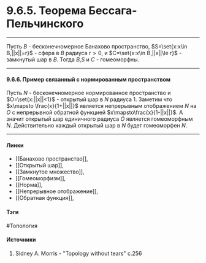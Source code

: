 # 9.6.5. Теорема Бессага-Пельчинского
***
Пусть $B$ - бесконечномерное Банахово пространство, $S=\set{x:x\in B,||x||=r}$ - сфера в $B$ радиуса $r>0$, и $C=\set{x:x\in B,||x||\le r}$ - замкнутый шар в $B$. Тогда $B$,$S$ и $C$ - гомеоморфны.
***
#### 9.6.6. Пример связанный с нормированным пространством
Пусть $N$ - бесконечномерное нормированное пространство и $O=\set{x:||x||<1}$ - открытый шар в $N$ радиуса $1$. Заметим что $x\mapsto \frac{x}{1+||x||}$ является непрерывным отображением $N$ на $O$ с непрерывной обратной функцией $x\mapsto\frac{x}{1-||x||}$. А значит открытый шар единичного радиуса $O$ является гомеоморфным $N$. Действительно каждый открытый шар в $N$ будет гомеоморфен $N$.
***
#### Линки
- [[Банахово пространство]],
- [[Открытый шар]],
- [[Замкнутое множество]],
- [[Гомеоморфизм]],
- [[Норма]],
- [[Непрерывное отображение]],
- [[Обратная функция]],
#### Тэги
 #Топология 
#### Источники
1. Sidney A. Morris - "Topology without tears" c.256